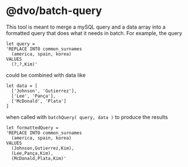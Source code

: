# @dvo/batch-query
This tool is meant to merge a mySQL query and a data array into a formatted query that does what it needs in batch. For example, the query
```
let query =
'REPLACE INTO common_surnames
  (america, spain, korea)
VALUES
  (?,?,Kim)'
```
could be combined with data like
```
let data = [
  ['Johnson', 'Gutierrez'],
  ['Lee', 'Pança'],  
  ['McDonald', 'Plata']
]
```
when called with `batchQuery( query, data )` to produce the results
```
let formattedQuery =
'REPLACE INTO common_surnames
  (america, spain, korea)
VALUES
  (Johnson,Gutierrez,Kim),
  (Lee,Pança,Kim),
  (McDonald,Plata,Kim)'
```
